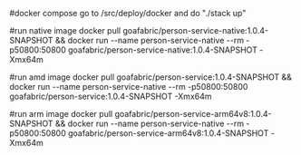 #docker compose
go to /src/deploy/docker and do "./stack up"

#run native image
docker pull goafabric/person-service-native:1.0.4-SNAPSHOT && docker run --name person-service-native --rm -p50800:50800 goafabric/person-service-native:1.0.4-SNAPSHOT -Xmx64m

#run amd image
docker pull goafabric/person-service:1.0.4-SNAPSHOT && docker run --name person-service-native --rm -p50800:50800 goafabric/person-service:1.0.4-SNAPSHOT -Xmx64m

#run arm image
docker pull goafabric/person-service-arm64v8:1.0.4-SNAPSHOT && docker run --name person-service-native --rm -p50800:50800 goafabric/person-service-arm64v8:1.0.4-SNAPSHOT -Xmx64m